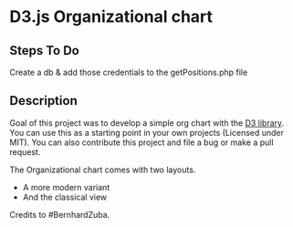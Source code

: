 # D3.js Organizational chart

## Steps To Do
Create a db & add those credentials to the getPositions.php file

## Description
Goal of this project was to develop a simple org chart with the [D3 library](https://d3js.org/). You can use this as a starting point in your own projects (Licensed under MIT). You can also contribute this project and file a bug or make a pull request.

The Organizational chart comes with two layouts. 
* A more modern variant
* And the classical view

Credits to #BernhardZuba. 

